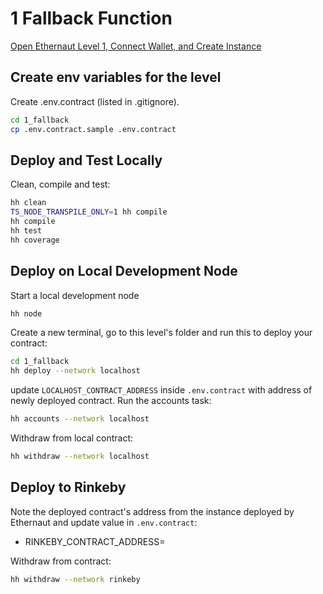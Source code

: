 # 1 Fallback Function

[Open Ethernaut Level 1, Connect Wallet, and Create Instance](https://ethernaut.openzeppelin.com/level/0x9CB391dbcD447E645D6Cb55dE6ca23164130D008)

## Create env variables for the level

Create .env.contract (listed in .gitignore).
```sh
cd 1_fallback
cp .env.contract.sample .env.contract
```

## Deploy and Test Locally
Clean, compile and test:
```sh
hh clean
TS_NODE_TRANSPILE_ONLY=1 hh compile
hh compile
hh test
hh coverage
```

## Deploy on Local Development Node
Start a local development node
```sh
hh node
```

Create a new terminal, go to this level's folder and run this to deploy your contract:
```sh
cd 1_fallback
hh deploy --network localhost
```

update `LOCALHOST_CONTRACT_ADDRESS` inside `.env.contract` with address of newly deployed contract. Run the accounts task:

```sh
hh accounts --network localhost
```

Withdraw from local contract:
```sh
hh withdraw --network localhost
```

## Deploy to Rinkeby

Note the deployed contract's address from the instance deployed by Ethernaut and update value in `.env.contract`:
* RINKEBY_CONTRACT_ADDRESS=

Withdraw from contract:
```sh
hh withdraw --network rinkeby
```
